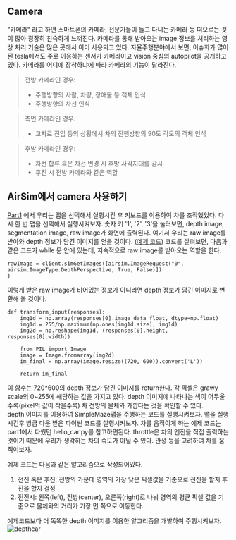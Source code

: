## Camera
"카메라" 라고 하면 스마트폰의 카메라, 전문가들이 들고 다니는 카메라 등 떠오르는 것이 많아 굉장히 친숙하게 느껴진다.
카메라를 통해 받아오는 image 정보를 처리하는 영상 처리 기술은 많은 곳에서 이미 사용되고 있다.
자율주행분야에서 보면, 이슈화가 많이 된 tesla에서도 주로 이용하는 센서가 카메라이고 vision 중심의 autopilot을 공개하고 있다. 
카메라를 어디에 장착하냐에 따라 카메라의 기능이 달라진다.
> 전방 카메라인 경우:
> - 주행방향의 사람, 차량, 장애물 등 객체 인식
> - 주행방향의 차선 인식

> 측면 카메라인 경우:
> - 교차로 진입 등의 상황에서 차의 진행방향의 90도 각도의 객체 인식

> 후방 카메라인 경우:
> - 차선 합류 혹은 차선 변경 시 후방 사각지대를 감시
> - 후진 시 전방 카메라와 같은 역할

## AirSim에서 camera 사용하기
[Part1](https://github.com/EunbinSeo/AirSim/blob/master/Part1_How_to_start_AirSim.md) 에서 
우리는 맵을 선택해서 실행시킨 후 키보드를 이용하여 차를 조작했었다.
다시 한 번 맵을 선택해서 실행시켜보자. 숫자 키 '1', '2', '3'을 눌러보면, depth image, segmentation image, raw image가 화면에 출력된다. 여기서 우리는 raw image를 받아와 depth 정보가 담긴 이미지를 얻을 것이다. ([예제 코드](https://github.com/EunbinSeo/AirSim/blob/master/Part2_Using_camera_data_for_driving/sample_code_camera.py))
코드를 살펴보면, 다음과 같은 코드가 while 문 안에 있는데, 지속적으로 raw image를 받아오는 역할을 한다.
``` python3
rawImage = client.simGetImages([airsim.ImageRequest("0", airsim.ImageType.DepthPerspective, True, False)])
}
```
이렇게 받은 raw image가 비어있는 정보가 아니라면 depth 정보가 담긴 이미지로 변환해 볼 것이다.
``` python3 
def transform_input(responses):
    img1d = np.array(responses[0].image_data_float, dtype=np.float)
    img1d = 255/np.maximum(np.ones(img1d.size), img1d)
    img2d = np.reshape(img1d, (responses[0].height, responses[0].width))

    from PIL import Image
    image = Image.fromarray(img2d)
    im_final = np.array(image.resize((720, 600)).convert('L'))

    return im_final
```
이 함수는 720\*600의 depth 정보가 담긴 이미지를 return한다. 각 픽셀은 grawy scale의 0~255에 해당하는 값을 가지고 있다. depth 이미지에 나타나는 색이 어두울수록(pixel의 값이 작을수록) 차 전방의 물체와 가깝다는 것을 확인할 수 있다.  
depth 이미지를 이용하여 SimpleMaze맵을 주행하는 코드를 실행시켜보자. 맵을 실행시킨후 방금 다운 받은 파이썬 코드를 실행시켜보자. 차를 움직이게 하는 예제 코드는 part1에서 다뤘던 hello_car.py를 참고하면된다. throttle은 차의 엔진을 직접 출력하는 것이기 때문에 우리가 생각하는 차의 속도가 아닐 수 있다. 관성 등을 고려하여 차를 움직여보자.

예제 코드는 다음과 같은 알고리즘으로 작성되어있다. 
1. 전진 혹은 후진: 전방의 가운데 영역의 가장 낮은 픽셀값을 기준으로 전진을 할지 후진을 할지 결정
2. 전진시: 왼쪽(left), 전방(center), 오른쪽(right)로 나눠 영역의 평균 픽셀 값을 기준으로 물체와의 거리가 가장 먼 쪽으로 이동한다.

예제코드보다 더 똑똑한 depth 이미지를 이용한 알고리즘을 개발하여 주행시켜보자.
![depthcar](depthcar.gif)
